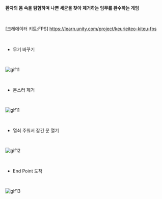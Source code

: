 **환자의 몸 속을 탐험하며 나쁜 세균을 찾아 제거하는 임무를 완수하는 게임**

<br/>

[크레에이터 키트:FPS]
https://learn.unity.com/project/keurieiteo-kiteu-fps

<br/>

* 무기 바꾸기

<br/>

![gif11](https://user-images.githubusercontent.com/29669560/160354490-0750c11b-94ee-44a4-b045-b3595098e879.gif)

<br/>


* 몬스터 제거
<br/>
 
![gif11](https://user-images.githubusercontent.com/29669560/160354823-ea25c7ed-4393-41b0-9bf9-4a816a7673bb.gif)


<br/>

* 열쇠 주워서 잠긴 문 열기

<br/>

![gif12](https://user-images.githubusercontent.com/29669560/160355137-b5532ccf-fe3b-4de5-96cf-e0e1ca7f579f.gif)

<br/>

* End Point 도착

<br/>

![gif13](https://user-images.githubusercontent.com/29669560/160355177-56c26abb-8e66-49a0-ac81-d1ffdd1b524d.gif)

<br/>
